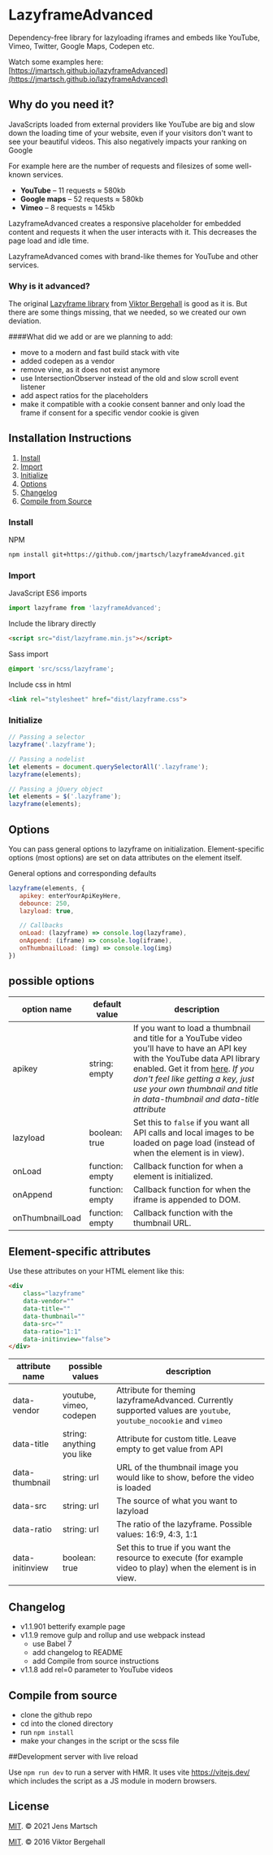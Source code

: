 # LazyframeAdvanced

[comment]: <> ([![npm version]&#40;https://badge.fury.io/js/lazyframeAdvanced.svg&#41;]&#40;https://badge.fury.io/js/lazyframeAdvanced&#41;)

Dependency-free library for lazyloading iframes and embeds like YouTube, Vimeo, Twitter, Google Maps, Codepen etc.

Watch some examples here: [https://jmartsch.github.io/lazyframeAdvanced](https://jmartsch.github.io/lazyframeAdvanced)

## Why do you need it?

JavaScripts loaded from external providers like YouTube are big and slow down the loading time of your website, even if your visitors don't want to see your beautiful videos.
This also negatively impacts your ranking on Google

For example here are the number of requests and filesizes of some well-known services.

* **YouTube** – 11 requests ≈ 580kb
* **Google maps** – 52 requests ≈ 580kb
* **Vimeo** – 8 requests ≈ 145kb

LazyframeAdvanced creates a responsive placeholder for embedded content and requests it when the user interacts with it. This decreases the page load and idle time.

LazyframeAdvanced comes with brand-like themes for YouTube and other services.

### Why is it advanced?

The original [Lazyframe library](https://github.com/vb/lazyframe) from [Viktor Bergehall](https://github.com/vb) is good as it is.
But there are some things missing, that we needed, so we created our own deviation.

####What did we add or are we planning to add:

* move to a modern and fast build stack with vite
* added codepen as a vendor 
* remove vine, as it does not exist anymore 
* use IntersectionObserver instead of the old and slow scroll event listener
* add aspect ratios for the placeholders
* make it compatible with a cookie consent banner and only load the frame if consent for a specific vendor cookie is given

## Installation Instructions
1. [Install](#install)
2. [Import](#import)
3. [Initialize](#Initialize)
4. [Options](#options)
5. [Changelog](#changelog)
5. [Compile from Source](#compile-from-source)

### Install

NPM

```bash
npm install git+https://github.com/jmartsch/lazyframeAdvanced.git
```

### Import

JavaScript ES6 imports

```js
import lazyframe from 'lazyframeAdvanced';
```

Include the library directly

```html
<script src="dist/lazyframe.min.js"></script>
```

Sass import

```sass
@import 'src/scss/lazyframe';
```

Include css in html

```html
<link rel="stylesheet" href="dist/lazyframe.css">
```

### Initialize

```js
// Passing a selector
lazyframe('.lazyframe');

// Passing a nodelist
let elements = document.querySelectorAll('.lazyframe');
lazyframe(elements);

// Passing a jQuery object
let elements = $('.lazyframe');
lazyframe(elements);
```

## Options

You can pass general options to lazyframe on initialization. Element-specific options (most options) are set on data attributes on the element itself.

General options and corresponding defaults

```js
lazyframe(elements, {
   apikey: enterYourApiKeyHere,
   debounce: 250,
   lazyload: true,

   // Callbacks
   onLoad: (lazyframe) => console.log(lazyframe),
   onAppend: (iframe) => console.log(iframe),
   onThumbnailLoad: (img) => console.log(img)
})
```
## possible options

| option name | default value | description |
|---|---|---|
| apikey | string: empty | If you want to load a thumbnail and title for a YouTube video you'll have to have an API key with the YouTube data API library enabled. Get it from [here](https://console.developers.google.com/). _If you don't feel like getting a key, just use your own thumbnail and title in data-thumbnail and data-title attribute_
| lazyload | boolean: true | Set this to `false` if you want all API calls and local images to be loaded on page load (instead of when the element is in view).
| onLoad | function: empty | Callback function for when a element is initialized. 
| onAppend | function: empty | Callback function for when the iframe is appended to DOM. 
| onThumbnailLoad | function: empty | Callback function with the thumbnail URL. 


## Element-specific attributes

Use these attributes on your HTML element like this:

```html
<div
    class="lazyframe"
    data-vendor=""
    data-title=""
    data-thumbnail=""
    data-src=""
    data-ratio="1:1"
    data-initinview="false">
</div>
```

| attribute name | possible values | description |
|---|---|---|
| data-vendor | youtube, vimeo, codepen | Attribute for theming lazyframeAdvanced. Currently supported values are `youtube`, `youtube_nocookie` and `vimeo`
| data-title | string: anything you like | Attribute for custom title. Leave empty to get value from API 
| data-thumbnail | string: url | URL of the thumbnail image you would like to show, before the video is loaded 
| data-src | string: url | The source of what you want to lazyload
| data-ratio | string: url | The ratio of the lazyframe. Possible values: 16:9, 4:3, 1:1
| data-initinview | boolean: true | Set this to true if you want the resource to execute (for example video to play) when the element is in view.

## Changelog
* v1.1.901 betterify example page
* v1.1.9 remove gulp and rollup and use webpack instead
    * use Babel 7
    * add changelog to README
    * add Compile from source instructions
* v1.1.8 add rel=0 parameter to YouTube videos

## Compile from source
* clone the github repo
* cd into the cloned directory
* run `npm install`
* make your changes in the script or the scss file
  
##Development server with live reload

Use `npm run dev` to run a server with HMR. It uses vite https://vitejs.dev/ which includes the script as a JS module in modern browsers.

## License

[MIT](https://opensource.org/licenses/MIT). © 2021 Jens Martsch

[MIT](https://opensource.org/licenses/MIT). © 2016 Viktor Bergehall
